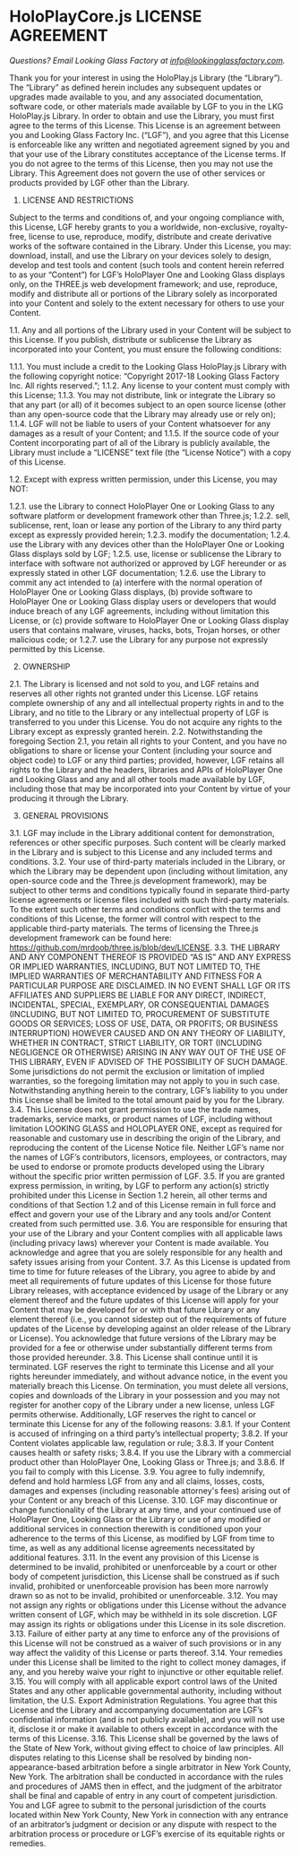 # HoloPlayCore.js LICENSE AGREEMENT

*Questions? Email Looking Glass Factory at info@lookingglassfactory.com.*

Thank you for your interest in using the HoloPlay.js Library (the “Library”). The “Library” as
defined herein includes any subsequent updates or upgrades made available to you, and any
associated documentation, software code, or other materials made available by LGF to you in
the LKG HoloPlay.js Library. In order to obtain and use the Library, you must first agree to the
terms of this License. This License is an agreement between you and Looking Glass Factory Inc.
(“LGF”), and you agree that this License is enforceable like any written and negotiated
agreement signed by you and that your use of the Library constitutes acceptance of the License
terms. If you do not agree to the terms of this License, then you may not use the Library.
This Agreement does not govern the use of other services or products provided by LGF other
than the Library.

1. LICENSE AND RESTRICTIONS

Subject to the terms and conditions of, and your ongoing compliance with, this License,
LGF hereby grants to you a worldwide, non-exclusive, royalty-free, license to use,
reproduce, modify, distribute and create derivative works of the software contained in
the Library. Under this License, you may: download, install, and use the Library on your
devices solely to design, develop and test tools and content (such tools and content
herein referred to as your “Content”) for LGF’s HoloPlayer One and Looking Glass
displays only, on the THREE.js web development framework; and use, reproduce,
modify and distribute all or portions of the Library solely as incorporated into your
Content and solely to the extent necessary for others to use your Content.

1.1. Any and all portions of the Library used in your Content will be subject to this License. If
you publish, distribute or sublicense the Library as incorporated into your Content, you
must ensure the following conditions:

1.1.1. You must include a credit to the Looking Glass HoloPlay.js Library with the following
copyright notice: “Copyright 2017-18 Looking Glass Factory Inc. All rights reserved.”;
1.1.2. Any license to your content must comply with this License;
1.1.3. You may not distribute, link or integrate the Library so that any part (or all) of it
becomes subject to an open source license (other than any open-source code that the
Library may already use or rely on);
1.1.4. LGF will not be liable to users of your Content whatsoever for any damages as a result of
your Content; and
1.1.5. If the source code of your Content incorporating part of all of the Library is publicly
available, the Library must include a “LICENSE” text file (the “License Notice”) with a
copy of this License.

1.2. Except with express written permission, under this License, you may NOT:

1.2.1. use the Library to connect HoloPlayer One or Looking Glass to any software platform or
development framework other than Three.js;
1.2.2. sell, sublicense, rent, loan or lease any portion of the Library to any third party except as
expressly provided herein;
1.2.3. modify the documentation;
1.2.4. use the Library with any devices other than the HoloPlayer One or Looking Glass displays
sold by LGF;
1.2.5. use, license or sublicense the Library to interface with software not authorized or
approved by LGF hereunder or as expressly stated in other LGF documentation;
1.2.6. use the Library to commit any act intended to (a) interfere with the normal operation of
HoloPlayer One or Looking Glass displays, (b) provide software to HoloPlayer One or
Looking Glass display users or developers that would induce breach of any LGF
agreements, including without limitation this License, or (c) provide software to
HoloPlayer One or Looking Glass display users that contains malware, viruses, hacks,
bots, Trojan horses, or other malicious code; or
1.2.7. use the Library for any purpose not expressly permitted by this License.

2. OWNERSHIP

2.1. The Library is licensed and not sold to you, and LGF retains and reserves all other rights not granted under this License. LGF retains complete ownership of any and all intellectual property rights in and to the Library, and no title to the Library or any intellectual property of LGF is transferred to you under this License. You do not acquire any rights to the Library except as expressly granted herein.
2.2. Notwithstanding the foregoing Section 2.1, you retain all rights to your Content, and you have no obligations to share or license your Content (including your source and object code) to LGF or any third parties; provided, however, LGF retains all rights to the Library and the headers, libraries and APIs of HoloPlayer One and Looking Glass and any and all other tools made available by LGF, including those that may be incorporated into your Content by virtue of your producing it through the Library.

3. GENERAL PROVISIONS

3.1. LGF may include in the Library additional content for demonstration, references or other specific purposes. Such content will be clearly marked in the Library and is subject to this License and any included terms and conditions.
3.2. Your use of third-party materials included in the Library, or which the Library may be dependent upon (including without limitation, any open-source code and the Three.js development framework), may be subject to other terms and conditions typically found in separate third-party license agreements or license files included with such third-party materials. To the extent such other terms and conditions conflict with the terms and conditions of this License, the former will control with respect to the applicable third-party materials. The terms of licensing the Three.js development framework can be found here: https://github.com/mrdoob/three.js/blob/dev/LICENSE.
3.3. THE LIBRARY AND ANY COMPONENT THEREOF IS PROVIDED “AS IS” AND ANY EXPRESS OR IMPLIED WARRANTIES, INCLUDING, BUT NOT LIMITED TO, THE IMPLIED WARRANTIES OF MERCHANTABILITY AND FITNESS FOR A PARTICULAR PURPOSE ARE DISCLAIMED. IN NO EVENT SHALL LGF OR ITS AFFILIATES AND SUPPLIERS BE LIABLE FOR ANY DIRECT, INDIRECT, INCIDENTAL, SPECIAL, EXEMPLARY, OR CONSEQUENTIAL DAMAGES (INCLUDING, BUT NOT LIMITED TO, PROCUREMENT OF SUBSTITUTE GOODS OR SERVICES; LOSS OF USE, DATA, OR PROFITS; OR BUSINESS INTERRUPTION) HOWEVER CAUSED AND ON ANY THEORY OF LIABILITY, WHETHER IN CONTRACT, STRICT LIABILITY, OR TORT (INCLUDING NEGLIGENCE OR OTHERWISE) ARISING IN ANY WAY OUT OF THE USE OF THIS LIBRARY, EVEN IF ADVISED OF THE POSSIBILITY OF SUCH DAMAGE. Some jurisdictions do not permit the exclusion or limitation of implied warranties, so the foregoing limitation may not apply to you in such case. Notwithstanding anything herein to the contrary, LGF’s liability to you under this License shall be limited to the total amount paid by you for the Library.
3.4. This License does not grant permission to use the trade names, trademarks, service marks, or product names of LGF, including without limitation LOOKING GLASS and HOLOPLAYER ONE, except as required for reasonable and customary use in describing the origin of the Library, and reproducing the content of the License Notice file. Neither LGF’s name nor the names of LGF’s contributors, licensors, employees, or contractors, may be used to endorse or promote products developed using the Library without the specific prior written permission of LGF.
3.5. If you are granted express permission, in writing, by LGF to perform any action(s) strictly prohibited under this License in Section 1.2 herein, all other terms and conditions of that Section 1.2 and of this License remain in full force and effect and govern your use of the Library and any tools and/or Content created from such permitted use.
3.6. You are responsible for ensuring that your use of the Library and your Content complies with all applicable laws (including privacy laws) wherever your Content is made available. You acknowledge and agree that you are solely responsible for any health and safety issues arising from your Content.
3.7. As this License is updated from time to time for future releases of the Library, you agree to abide by and meet all requirements of future updates of this License for those future Library releases, with acceptance evidenced by usage of the Library or any element thereof and the
future updates of this License will apply for your Content that may be developed for or with that future Library or any element thereof (i.e., you cannot sidestep out of the requirements of future updates of the License by developing against an older release of the Library or License). You acknowledge that future versions of the Library may be provided for a fee or otherwise under substantially different terms from those provided hereunder.
3.8. This License shall continue until it is terminated. LGF reserves the right to terminate this License and all your rights hereunder immediately, and without advance notice, in the event you materially breach this License. On termination, you must delete all versions, copies and downloads of the Library in your possession and you may not register for another copy of the Library under a new license, unless LGF permits otherwise. Additionally, LGF reserves the right to cancel or terminate this License for any of the following reasons:
3.8.1. If your Content is accused of infringing on a third party’s intellectual property;
3.8.2. If your Content violates applicable law, regulation or rule;
3.8.3. If your Content causes health or safety risks;
3.8.4. If you use the Library with a commercial product other than HoloPlayer One, Looking Glass or Three.js; and
3.8.6. If you fail to comply with this License.
3.9. You agree to fully indemnify, defend and hold harmless LGF from any and all claims, losses, costs, damages and expenses (including reasonable attorney's fees) arising out of your Content or any breach of this License.
3.10. LGF may discontinue or change functionality of the Library at any time, and your continued use of HoloPlayer One, Looking Glass or the Library or use of any modified or additional services in connection therewith is conditioned upon your adherence to the terms of this License, as modified by LGF from time to time, as well as any additional license agreements necessitated by additional features.
3.11. In the event any provision of this License is determined to be invalid, prohibited or unenforceable by a court or other body of competent jurisdiction, this License shall be construed as if such invalid, prohibited or unenforceable provision has been more narrowly drawn so as not to be invalid, prohibited or unenforceable.
3.12. You may not assign any rights or obligations under this License without the advance written consent of LGF, which may be withheld in its sole discretion. LGF may assign its rights or obligations under this License in its sole discretion.
3.13. Failure of either party at any time to enforce any of the provisions of this License will not be construed as a waiver of such provisions or in any way affect the validity of this License or parts thereof.
3.14. Your remedies under this License shall be limited to the right to collect money damages, if any, and you hereby waive your right to injunctive or other equitable relief.
3.15. You will comply with all applicable export control laws of the United States and any other applicable governmental authority, including without limitation, the U.S. Export Administration Regulations. You agree that this License and the Library and accompanying documentation are LGF’s confidential information (and is not publicly available), and you will not use it, disclose it or make it available to others except in accordance with the terms of this License.
3.16. This License shall be governed by the laws of the State of New York, without giving effect to choice of law principles. All disputes relating to this License shall be resolved by binding non- appearance-based arbitration before a single arbitrator in New York County, New York. The arbitration shall be conducted in accordance with the rules and procedures of JAMS then in effect, and the judgment of the arbitrator shall be final and capable of entry in any court of competent jurisdiction. You and LGF agree to submit to the personal jurisdiction of the courts located within New York County, New York in connection with any entrance of an arbitrator’s judgment or decision or any dispute with respect to the arbitration process or procedure or LGF’s exercise of its equitable rights or remedies.
